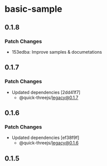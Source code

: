 # basic-sample

## 0.1.8

### Patch Changes

- 153edba: Improve samples & documetations

## 0.1.7

### Patch Changes

- Updated dependencies [2dd41f7]
  - @quick-threejs/legacy@0.1.7

## 0.1.6

### Patch Changes

- Updated dependencies [ef38f9f]
  - @quick-threejs/legacy@0.1.6

## 0.1.5
